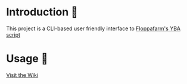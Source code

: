 # Introduction 📌
This project is a CLI-based user friendly interface to [Floppafarm's YBA script](https://discord.gg/u2vU98KfFS)

# Usage 📌
[Visit the Wiki](https://github.com/system69-e/Floppafarm-AIO/wiki/Autorestart)

